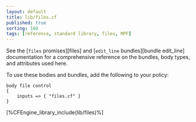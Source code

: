 ```yaml
---
layout: default
title: lib/files.cf
published: true
sorting: 160
tags: [reference, standard library, files, MPF]
---
```


See the [`files` promises][files] and [`edit_line` bundles][bundle edit_line]
documentation for a comprehensive reference on
the bundles, body types, and attributes used here.

To use these bodies and bundles, add the following to your policy:

```cf3
body file control
{
	inputs => { "files.cf" }
}
```

[%CFEngine_library_include(lib/files)%]
